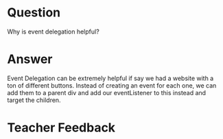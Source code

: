 # Question

Why is event delegation helpful?

# Answer

Event Delegation can be extremely helpful if say we had a website with a ton of different buttons. Instead of creating an event for each one, we can add them to a parent div and add our eventListener to this instead and target the children.

# Teacher Feedback
